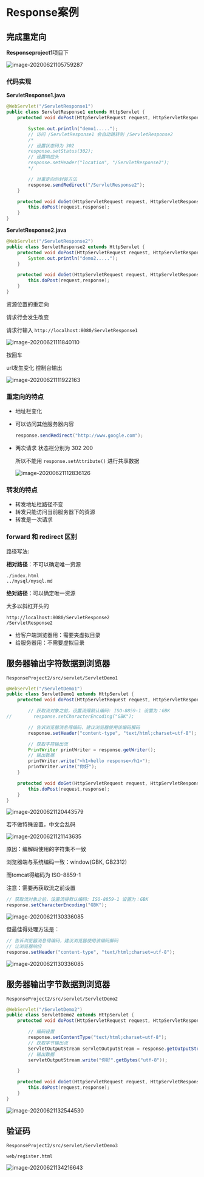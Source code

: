 # Response案例

## 完成重定向



**Responseproject1**项目下

![image-20200621105759287](img/image-20200621105759287.png)



### 代码实现

**ServletResponse1.java**

```java
@WebServlet("/ServletResponse1")
public class ServletResponse1 extends HttpServlet {
    protected void doPost(HttpServletRequest request, HttpServletResponse response) throws ServletException, IOException {

        System.out.println("demo1.....");
        // 访问 /ServletResponse1 会自动跳转到 /ServletResponse2
        /*
        // 设置状态码为 302
        response.setStatus(302);
        // 设置响应头
        response.setHeader("location", "/ServletResponse2");
        */

        // 对重定向的封装方法
        response.sendRedirect("/ServletResponse2");
    }

    protected void doGet(HttpServletRequest request, HttpServletResponse response) throws ServletException, IOException {
        this.doPost(request,response);
    }
}
```

**ServletResponse2.java**

```java
@WebServlet("/ServletResponse2")
public class ServletResponse2 extends HttpServlet {
    protected void doPost(HttpServletRequest request, HttpServletResponse response) throws ServletException, IOException {
        System.out.println("demo2.....");
    }

    protected void doGet(HttpServletRequest request, HttpServletResponse response) throws ServletException, IOException {
        this.doPost(request,response);
    }
}
```

资源位置的重定向

请求行会发生改变

请求行输入 `http://localhost:8080/ServletResponse1`

![image-20200621111840110](img/image-20200621111840110.png)

按回车

url发生变化  控制台输出

![image-20200621111922163](img/image-20200621111922163.png)



### 重定向的特点

*   地址栏变化

*   可以访问其他服务器内容

    ```java
    response.sendRedirect("http://www.google.com");
    ```

*   两次请求  状态栏分别为  302  200

    所以不能用 `response.setAttribute()` 进行共享数据

    ![image-20200621112836126](img/image-20200621112836126.png)

### 转发的特点

*   转发地址栏路径不变
*   转发只能访问当前服务器下的资源
*   转发是一次请求



### forward 和 redirect 区别

路径写法:

**相对路径**：不可以确定唯一资源

```
./index.html
../mysql/mysql.md
```

**绝对路径**：可以确定唯一资源

大多以斜杠开头的

```
http://localhost:8080/ServletResponse2
/ServletResponse2
```

*   给客户端浏览器用：需要夹虚拟目录
*   给服务器用：不需要虚拟目录



## 服务器输出字符数据到浏览器

`ResponseProject2/src/servlet/ServletDemo1`

```java
@WebServlet("/ServletDemo1")
public class ServletDemo1 extends HttpServlet {
    protected void doPost(HttpServletRequest request, HttpServletResponse response) throws ServletException, IOException {

        // 获取流对象之前，设置流得默认编码: ISO-8859-1 设置为：GBK
//        response.setCharacterEncoding("GBK");

        // 告诉浏览器消息得编码，建议浏览器使用该编码解码
        response.setHeader("content-type", "text/html;charset=utf-8");

        // 获取字符输出流
        PrintWriter printWriter = response.getWriter();
        // 输出数据
        printWriter.write("<h1>hello response</h1>");
        printWriter.write("你好");
    }

    protected void doGet(HttpServletRequest request, HttpServletResponse response) throws ServletException, IOException {
        this.doPost(request,response);
    }
}
```



![image-20200621120443579](img/image-20200621120443579.png)

若不做特殊设置，中文会乱码

![image-20200621121143635](img/image-20200621121143635.png)

原因：编解码使用的字符集不一致

浏览器端与系统编码一致：window(GBK, GB2312)

而tomcat得编码为 ISO-8859-1

注意：需要再获取流之前设置

```java
// 获取流对象之前，设置流得默认编码: ISO-8859-1 设置为：GBK
response.setCharacterEncoding("GBK");
```

![image-20200621130336085](img/image-20200621130336085.png)

但最佳得处理方法是：

```java
// 告诉浏览器消息得编码，建议浏览器使用该编码解码
// 让浏览器响应 
response.setHeader("content-type", "text/html;charset=utf-8");
```

![image-20200621130336085](img/image-20200621130336085-1592716086535.png)





## 服务器输出字节数据到浏览器

`ResponseProject2/src/servlet/ServletDemo2`

```java
@WebServlet("/ServletDemo2")
public class ServletDemo2 extends HttpServlet {
    protected void doPost(HttpServletRequest request, HttpServletResponse response) throws ServletException, IOException {

        // 编码设置
        response.setContentType("text/html;charset=utf-8");
        // 获取字节输出流
        ServletOutputStream servletOutputStream = response.getOutputStream();
        // 输出数据
        servletOutputStream.write("你好".getBytes("utf-8"));

    }

    protected void doGet(HttpServletRequest request, HttpServletResponse response) throws ServletException, IOException {
        this.doPost(request,response);
    }
}
```

![image-20200621132544530](img/image-20200621132544530.png)



## 验证码

`ResponseProject2/src/servlet/ServletDemo3`

`web/register.html`

![image-20200621134216643](img/4.gif)







